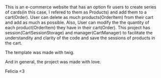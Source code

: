 This is an e-commerce website that has an option fir users to create series of cards(in this case, I refered to them as Products) 
and add them to a cart(Order). User can delete as much products(OrderItem) from their cart and add as much as possible. 
Also, User can modify the the quantity of each product(OrderItem) they have in their cart(Order). This project
has session(CartSessionStorage) and manager(CartManager) to facilitate the understandity and clarity of the code and save the sessions of products in the cart.

The template was made with twig. 

And in general, the project was made with love.

Felicia <3
